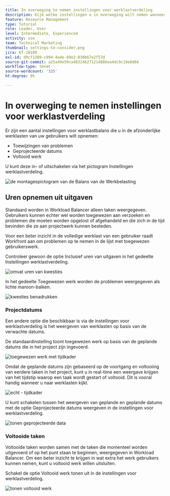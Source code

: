 ```yaml
---
title: In overweging te nemen instellingen voor werklastverdeling
description: Kijk welke instellingen u in overweging wilt nemen wanneer u in de afzonderlijke werklasten van uw gebruikers duikt.
feature: Resource Management
type: Tutorial
role: Leader, User
level: Intermediate, Experienced
activity: use
team: Technical Marketing
thumbnail: settings-to-consider.png
jira: KT-10189
exl-id: d9cf1309-c994-4a4e-89e2-030b67e2f57d
source-git-commit: a25a49e59ca483246271214886ea4dc9c10e8d66
workflow-type: tm+mt
source-wordcount: '325'
ht-degree: 0%

---
```


# In overweging te nemen instellingen voor werklastverdeling

Er zijn een aantal instellingen voor werklastbalans die u in de afzonderlijke werklasten van uw gebruikers wilt opnemen:

* Toewijzingen van problemen
* Geprojecteerde datums
* Voltooid werk


U kunt deze in- of uitschakelen via het pictogram Instellingen werklastverdeling.

![ de montagespictogram van de Balans van de Werkbelasting ](assets/STC_01.png)

## Uren opnemen uit uitgaven

Standaard worden in Workload Balancer alleen taken weergegeven. Gebruikers kunnen echter wel worden toegewezen aan verzoeken en problemen die moeten worden opgelost of afgehandeld en die zich in de tijd bevinden die ze aan projectwerk kunnen besteden.

Voor een beter inzicht in de volledige werklast van een gebruiker raadt Workfront aan om problemen op te nemen in de lijst met toegewezen gebruikerswerk.

Controleer gewoon de optie Inclusief uren van uitgaven in het gedeelte Instellingen werklastverdeling.

![ omvat uren van kwesties ](assets/STC_02.png)

In het gedeelte Toegewezen werk worden de problemen weergegeven als lichte maroon-balken.

![ kwesties benadrukken ](assets/STC_03.png)

### Projectdatums

Een andere optie die beschikbaar is via de instellingen voor werklastverdeling is het weergeven van werklasten op basis van de verwachte datums.

De standaardinstelling toont toegewezen werk op basis van de geplande datums die in het project zijn ingevoerd.

![ toegewezen werk met tijdkader ](assets/STC_04.png)

Omdat de geplande datums zijn gebaseerd op de voortgang en voltooiing van eerdere taken in het project, kunt u in real-time een weergave krijgen van het tijdstip waarop een taak wordt gestart of voltooid. Dit is vooral handig wanneer u naar werklasten kijkt.

![ echt - tijdkader ](assets/STC_05.png)

U kunt schakelen tussen het weergeven van geplande en geplande datums met de optie Geprojecteerde datums weergeven in de instellingen voor werklastverdeling.

![ tonen geprojecteerde data ](assets/STC_06.png)

### Voltooide taken

Voltooide taken worden samen met de taken die momenteel worden uitgevoerd of op het punt staan te beginnen, weergegeven in Workload Balancer. Om een beter inzicht te krijgen in wat extra het werk gebruikers kunnen nemen, kunt u voltooid werk willen uitsluiten.

Schakel de optie Voltooid werk tonen uit in de instellingen voor werklastverdeling.

![ tonen voltooid werk ](assets/STC_07.png)

